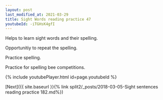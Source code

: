 ```yaml
---
layout: post
last_modified_at: 2021-03-29
title: Sight Words reading practice 47
youtubeId: -iTGHsK4gfI
---
```

 
 
Helps to learn sight words and their spelling.

Opportunitiy to repeat the spelling. 

Practice spelling. 
 
Practice for spelling bee competitions. 
 
{% include youtubePlayer.html id=page.youtubeId %}
 
 

[Next]({{ site.baseurl }}{% link  split2/_posts/2018-03-05-Sight sentences reading practice 182.md%})
 
